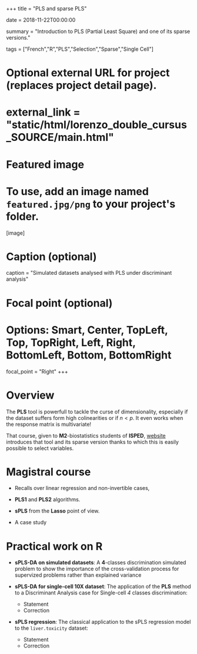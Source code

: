 +++
title = "PLS and sparse PLS"

date = 2018-11-22T00:00:00

summary = "Introduction to PLS (Partial Least Square) and one of its sparse versions."

tags = ["French","R","PLS","Selection","Sparse","Single Cell"]

# Optional external URL for project (replaces project detail page).
# external_link = "static/html/lorenzo_double_cursus_SOURCE/main.html"

# Featured image
# To use, add an image named `featured.jpg/png` to your project's folder. 
[image]
  # Caption (optional)
  caption = "Simulated datasets analysed with PLS under discriminant analysis"

  # Focal point (optional)
  # Options: Smart, Center, TopLeft, Top, TopRight, Left, Right, BottomLeft, Bottom, BottomRight
  focal_point = "Right"
+++

# Overview

The **PLS** tool is powerfull to tackle the curse of dimensionality, especially if the dataset suffers form high colinearities or if $n<p$. It even works when the response matrix is multivariate!

That course, given to **M2**-biostatistics students of **ISPED**, [website](http://www.isped.u-bordeaux.fr/Formation/MasterenSantePublique/M2BIOSTAT.aspx) introduces that tool and its sparse version thanks to which this is easily possible to select variables. 

# Magistral course

  - Recalls over linear regression and non-invertible cases,
  
  - **PLS1** and **PLS2** algorithms.
  
  - **sPLS** from the **Lasso** point of view.
  
  - A case study

[<i class="fa fa-file-pdf fa-2x"></i>](/pdf/CM_sPLS.pdf)

# Practical work on R

  - **sPLS-DA on simulated datasets**: A **4**-classes discrimination simulated problem to show the importance of the cross-validation process for supervized problems rather than explained variance [<i class="fab fa-r-project fab-2x"></i>](/html/TP_sPLS.html)

  - **sPLS-DA for single-cell 10X dataset**: The application of the **PLS** method to a Discriminant Analysis case for Single-cell *4* classes discrimination:
  
    - Statement [<i class="fab fa-r-project fab-2x"></i>](/html/spls_single_cell.html) [<i class="fab fa-r-project fab-2x"></i>](/R/crossValidate_splsDA.R) [<i class="fas fa-file-archive fas-2x"></i>](/csv/cellTypes_genes.zip)
    - Correction [<i class="fab fa-r-project fab-2x"></i>](/html/spls_single_cell_CORRECTION.html)
  
  - **sPLS regression**: The classical application to the sPLS regression model to the `liver.toxicity` dataset:
  
    - Statement [<i class="fab fa-r-project fab-2x"></i>](/html/sPLS_regression.html)
    - Correction [<i class="fab fa-r-project fab-2x"></i>](/html/sPLS_regression_correction.html)
  